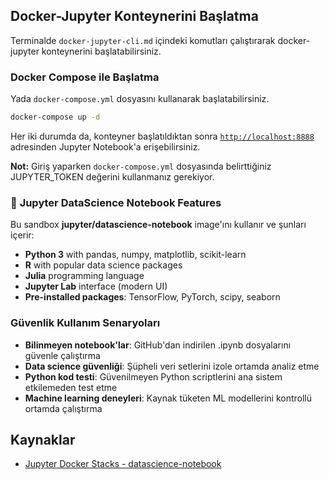 ## Docker-Jupyter Konteynerini Başlatma

Terminalde `docker-jupyter-cli.md` içindeki komutları çalıştırarak docker-jupyter konteynerini başlatabilirsiniz.

### Docker Compose ile Başlatma

Yada `docker-compose.yml` dosyasını kullanarak başlatabilirsiniz.

```bash
docker-compose up -d
```

Her iki durumda da, konteyner başlatıldıktan sonra [`http://localhost:8888`](http://localhost:8888) adresinden Jupyter Notebook'a erişebilirsiniz.

**Not:** Giriş yaparken `docker-compose.yml` dosyasında belirttiğiniz JUPYTER_TOKEN değerini kullanmanız gerekiyor.

### 🐍 **Jupyter DataScience Notebook Features**

Bu sandbox **jupyter/datascience-notebook** image'ını kullanır ve şunları içerir:
- **Python 3** with pandas, numpy, matplotlib, scikit-learn
- **R** with popular data science packages
- **Julia** programming language
- **Jupyter Lab** interface (modern UI)
- **Pre-installed packages**: TensorFlow, PyTorch, scipy, seaborn

### Güvenlik Kullanım Senaryoları

- **Bilinmeyen notebook'lar**: GitHub'dan indirilen .ipynb dosyalarını güvenle çalıştırma
- **Data science güvenliği**: Şüpheli veri setlerini izole ortamda analiz etme
- **Python kod testi**: Güvenilmeyen Python scriptlerini ana sistem etkilemeden test etme
- **Machine learning deneyleri**: Kaynak tüketen ML modellerini kontrollü ortamda çalıştırma

## Kaynaklar

- [Jupyter Docker Stacks - datascience-notebook](https://jupyter-docker-stacks.readthedocs.io/en/latest/using/selecting.html#jupyter-datascience-notebook)